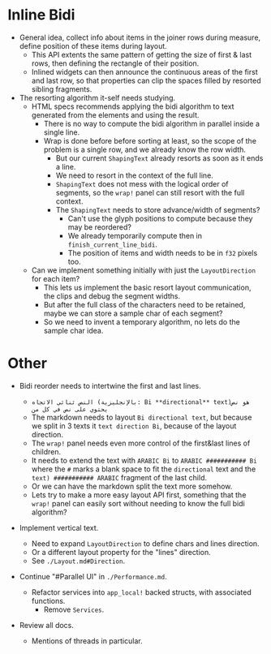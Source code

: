 # Inline Bidi

* General idea, collect info about items in the joiner rows during measure, define position of these items during layout.
  - This API extents the same pattern of getting the size of first & last rows, then defining the rectangle of their position.
  - Inlined widgets can then announce the continuous areas of the first and last row, so that properties can clip the spaces
    filled by resorted sibling fragments.
* The resorting algorithm it-self needs studying.
  - HTML specs recommends applying the bidi algorithm to text generated from the elements and using the result.
    - There is no way to compute the bidi algorithm in parallel inside a single line.
    - Wrap is done before before sorting at least, so the scope of the problem is a single row, and we already know the row width.
      - But our current `ShapingText` already resorts as soon as it ends a line.
      - We need to resort in the context of the full line.
      - `ShapingText` does not mess with the logical order of segments, so the `wrap!` panel can still resort with the full context.
      - The `ShapingText` needs to store advance/width of segments?
        - Can't use the glyph positions to compute because they may be reordered?
        - We already temporarily compute then in `finish_current_line_bidi`.
        - The position of items and width needs to be in `f32` pixels too.
  - Can we implement something initially with just the `LayoutDirection` for each item?
    - This lets us implement the basic resort layout communication, the clips and debug the segment widths.
    - But after the full class of the characters need to be retained, maybe we can store a sample char of each segment?
    - So we need to invent a temporary algorithm, no lets do the sample char idea.

# Other

* Bidi reorder needs to intertwine the first and last lines.
    -  `النص ثنائي الاتجاه (بالإنجليزية: Bi **directional** text)‏ هو نص يحتوي على نص في كل من`
    - The markdown needs to layout `Bi directional text`, but because we split in 3 texts it
      `text direction Bi`, because of the layout direction.
    - The `wrap!` panel needs even more control of the first&last lines of children.
    - It needs to extend the text with `ARABIC Bi` to `ARABIC ########### Bi` where the `#` marks a blank
      space to fit the `directional` text and the ` text) ########### ARABIC` fragment of the last child.
    - Or we can have the markdown split the text more somehow.
    - Lets try to make a more easy layout API first, something that the `wrap!` panel can easily sort without
      needing to know the full bidi algorithm?

* Implement vertical text.
    - Need to expand `LayoutDirection` to define chars and lines direction.
    - Or a different layout property for the "lines" direction.
    - See `./Layout.md#Direction`.

* Continue "#Parallel UI" in `./Performance.md`.
    - Refactor services into `app_local!` backed structs, with associated functions.
        - Remove `Services`.

* Review all docs.
    - Mentions of threads in particular.
